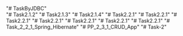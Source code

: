 "# TaskByJDBC"  
"# Task2.1.2" 
"# Task2.1.3" 
"# Task2.1.4" 
"# Task2.2.1" 
"# Task2.2.1" 
"# Task2.2.1" 
"# Task2.2.1" 
"# Task2.2.1" 
"# Task2.2.1" 
"# Task2.2.1" 
"# Task_2_2_1_Spring_Hibernate" 
"# PP_2_3_1_CRUD_App" 
"# Task-2" 
